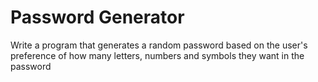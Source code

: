 # Password Generator
Write a program that generates a random password based on the user's preference of how many letters, numbers and symbols they want in the password